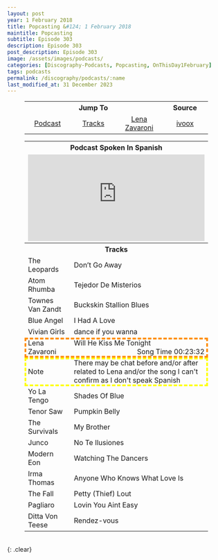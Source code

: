 ```yaml
---
layout: post
year: 1 February 2018
title: Popcasting &#124; 1 February 2018
maintitle: Popcasting
subtitle: Episode 303
description: Episode 303
post_description: Episode 303
image: /assets/images/podcasts/
categories: [Discography-Podcasts, Popcasting, OnThisDay1February]
tags: podcasts
permalink: /discography/podcasts/:name
last_modified_at: 31 December 2023
---
```


<figure class="fig3">
<table style="text-align:center;">
<tr><th colspan="3">Jump To</th><th>Source</th></tr>
<tr><td style="width:25%;"><a href="#infobox1">Podcast</a></td><td style="width:25%;"><a href="#infobox2">Tracks</a></td><td style="width:25%;"><a href="#infobox3">Lena Zavaroni</a></td><td style="width:25%;"><a class="external-link" href="https://www.ivoox.com/en/popcasting303-audios-mp3_rf_23489872_1.html">ivoox</a></td></tr>
</table>
</figure>

<figure class="fig3">
<table>
<tr id="infobox1"><th colspan="3">Podcast Spoken In Spanish</th></tr>
<tr><td colspan="3"><iframe id='audio_23489872' frameborder='0' allowfullscreen='' scrolling='no' height='200' style='width:100%;' src='https://www.ivoox.com/player_ej_23489872_6_1.html' loading='lazy'></iframe></td></tr>
<tr id="infobox2" class="split"><th colspan="3">Tracks</th></tr>
<tr><td style="width:25%;" >The Leopards</td><td>Don’t Go Away</td></tr>
<tr><td>Atom Rhumba</td><td>Tejedor De Misterios</td></tr>
<tr><td>Townes Van Zandt</td><td>Buckskin Stallion Blues</td></tr>
<tr><td>Blue Angel</td><td>I Had A Love</td></tr>
<tr><td>Vivian Girls</td><td>dance if you wanna</td></tr>
<tr id="infobox3" style="outline: 4px dashed darkorange; outline-offset: -4px;"><td class="top">Lena Zavaroni</td><td>Will He Kiss Me Tonight <span style="float:right;">Song Time 00:23:32</span></td></tr>
<tr style="outline: 4px dashed yellow; outline-offset: -4px;"><td>Note</td><td>There may be chat before and/or after related to Lena and/or the song I can't confirm as I don't speak Spanish</td></tr>
<tr><td>Yo La Tengo</td><td>Shades Of Blue</td></tr>
<tr><td>Tenor Saw</td><td>Pumpkin Belly</td></tr>
<tr><td>The Survivals</td><td>My Brother</td></tr>
<tr><td>Junco</td><td>No Te Ilusiones</td></tr>
<tr><td>Modern Eon</td><td>Watching The Dancers</td></tr>
<tr><td>Irma Thomas</td><td>Anyone Who Knows What Love Is</td></tr>
<tr><td>The Fall</td><td>Petty (Thief) Lout</td></tr>
<tr><td>Pagliaro</td><td>Lovin You Aint Easy</td></tr>
<tr><td>Ditta Von Teese</td><td>Rendez-vous</td></tr>
</table>
</figure>

<br />{: .clear}

<style>
#infobox2 {scroll-margin-top: -3px;}
</style>

